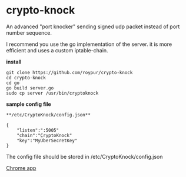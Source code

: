 # crypto-knock
An advanced "port knocker" sending signed udp packet instead of port number sequence.

I recommend you use the go implementation of the server. it is more efficient and uses a custom iptable-chain.

**install**
    
    git clone https://github.com/roypur/crypto-knock
    cd crypto-knock
    cd go
    go build server.go
    sudo cp server /usr/bin/cryptoknock


**sample config file**

    **/etc/CryptoKnock/config.json**
    
    {
        "listen":":5005"
        "chain":"CryptoKnock"
        "key":"MyÜberSecretKey"
    }
    
The config file should be stored in /etc/CryptoKnock/config.json
    
<a href='https://chrome.google.com/webstore/detail/crypto-knock/opdobdojdhfbdmhpfnhihoigbfjbfddi'>Chrome app</a>
